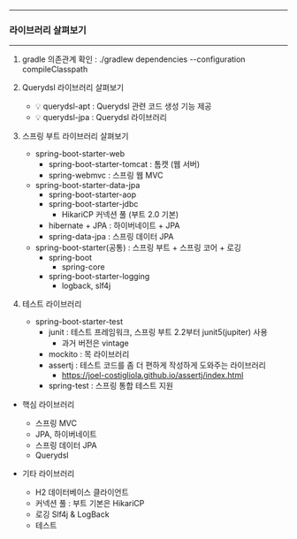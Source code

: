-----
### 라이브러리 살펴보기
-----
1. gradle 의존관계 확인 : ./gradlew dependencies --configuration compileClasspath
2. Querydsl 라이브러리 살펴보기
   - 💡 querydsl-apt : Querydsl 관련 코드 생성 기능 제공
   - 💡 querydsl-jpa : Querydsl 라이브러리

3. 스프링 부트 라이브러리 살펴보기
   - spring-boot-starter-web
     + spring-boot-starter-tomcat : 톰캣 (웹 서버)
     + spring-webmvc : 스프링 웹 MVC
   - spring-boot-starter-data-jpa
     + spring-boot-starter-aop
     + spring-boot-starter-jdbc
       * HikariCP 커넥션 풀 (부트 2.0 기본)
     + hibernate + JPA : 하이버네이트 + JPA
     + spring-data-jpa : 스프링 데이터 JPA
   - spring-boot-starter(공통) : 스프링 부트 + 스프링 코어 + 로깅
     + spring-boot
       * spring-core
     + spring-boot-starter-logging
       * logback, slf4j

4. 테스트 라이브러리
   - spring-boot-starter-test
     + junit : 테스트 프레임워크, 스프링 부트 2.2부터 junit5(jupiter) 사용
       * 과거 버전은 vintage
     + mockito : 목 라이브러리
     + assertj : 테스트 코드를 좀 더 편하게 작성하게 도와주는 라이브러리
       * https://joel-costigliola.github.io/assertj/index.html
     + spring-test : 스프링 통합 테스트 지원

  - 핵심 라이브러리
    + 스프링 MVC
    + JPA, 하이버네이트
    + 스프링 데이터 JPA
    + Querydsl

  - 기타 라이브러리
    + H2 데이터베이스 클라이언트
    + 커넥션 풀 : 부트 기본은 HikariCP
    + 로깅 Slf4j & LogBack
    + 테스트
  
